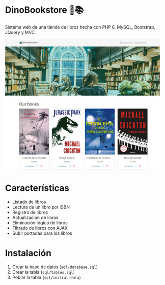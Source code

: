 # DinoBookstore 🦖📚

Sistema web de una tienda de libros hecha con PHP 8, MySQL, Bootstrap, JQuery y MVC.

![screenshot](./assets/screenshot.jpeg)

# Características
* Listado de libros
* Lectura de un libro por ISBN
* Registro de libros
* Actualización de libros
* Eliminación lógica de libros
* Filtrado de libros con AJAX
* Subir portadas para los libros

# Instalación
1. Crear la base de datos (`sql/database.sql`)
2. Crear la tabla (`sql/tables.sql`)
3. Poblar la tabla (`sql/initial-data`)
